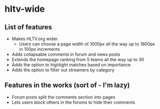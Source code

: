 # hltv-wide

## List of features
* Makes HLTV.org wider. 
  * Users can choose a page width of 1000px all the way up to 1800px in 100px increments
* Adds collapsable comments in forum and news posts
* Extends the homepage ranking from 5 teams all the way up to 30
* Adds the option to highlight matches based on importance
* Adds the option to filter out streamers by category

## Features in the works (sort of - I'm lazy)
* Forum posts split the comments section into pages
* Lets users block others in the forums to hide their comments
